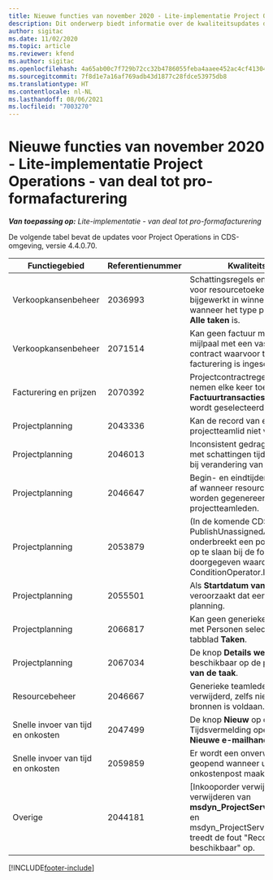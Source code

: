 ```yaml
---
title: Nieuwe functies van november 2020 - Lite-implementatie Project Operations - van deal tot pro-formafacturering
description: Dit onderwerp biedt informatie over de kwaliteitsupdates die beschikbaar zijn in de release van november 2020 van Lite-implementatie Project Operations - van deal tot pro-formafacturering.
author: sigitac
ms.date: 11/02/2020
ms.topic: article
ms.reviewer: kfend
ms.author: sigitac
ms.openlocfilehash: 4a65ab00c7f729b72cc32b4786055feba4aaee452ac4cf413047f81651c92290
ms.sourcegitcommit: 7f8d1e7a16af769adb43d1877c28fdce53975db8
ms.translationtype: HT
ms.contentlocale: nl-NL
ms.lasthandoff: 08/06/2021
ms.locfileid: "7003270"
---
```

# <a name="whats-new-november-2020---project-operations-lite-deployment---deal-to-proforma-invoicing"></a>Nieuwe functies van november 2020 - Lite-implementatie Project Operations - van deal tot pro-formafacturering

_**Van toepassing op:** Lite-implementatie - van deal tot pro-formafacturering_

De volgende tabel bevat de updates voor Project Operations in CDS-omgeving, versie 4.4.0.70.

| Functiegebied                 | Referentienummer | Kwaliteitsupdate                                                                                                                                                                    |
|------------------------------|------------------|-----------------------------------------------------------------------------------------------------------------------------------------------------------------------------------|
| Verkoopkansenbeheer       | 2036993          | Schattingsregels en contractregels voor resourcetoekenningen worden bijgewerkt in winnende prijsopgaven wanneer het type prijsopgaveregel **Alle taken** is.                                                 |
| Verkoopkansenbeheer       | 2071514          | Kan geen factuur maken voor een mijlpaal met een vaste prijs voor een contract waarvoor taakgebaseerde facturering is ingeschakeld.                                                                          |
| Facturering en prijzen          | 2070392          | Projectcontractregels op de factuur nemen elke keer toe als **Factuurtransacties vernieuwen** wordt geselecteerd.                                                                       |
| Projectplanning             | 2043336          | Kan de record van een projectteamlid niet verwijderen.                                                                                                                                    |
| Projectplanning             | 2046013          | Inconsistent gedrag voor kolommen met schattingen tijdens laden versus bij verandering van type tijdfase.                                                                                   |
| Projectplanning             | 2046647          | Begin- en eindtijden wijken een uur af wanneer resourcevereisten worden gegenereerd door projectteamleden.                                                                      |
| Projectplanning             | 2053879          | (In de komende CDS-uitrol) PublishUnassignedAssignments onderbreekt een poging om een taak op te slaan bij de fout "De doorgegeven waarde voor ConditionOperator.In is leeg". |
| Projectplanning             | 2055501          | Als **Startdatum van project** leeg is, veroorzaakt dat een fout in de planning.                                                                                                      |
| Projectplanning             | 2066817          | Kan geen generieke resource maken met Personen selecteren in het tabblad **Taken**.                                                                                               |
| Projectplanning             | 2067034          | De knop **Details weergeven** is niet beschikbaar op de pagina **Details van de taak**.                                                                                                         |
| Resourcebeheer          | 2046667          | Generieke teamleden worden niet verwijderd, zelfs niet nadat aan alle bronnen is voldaan.                                                                                                     |
| Snelle invoer van tijd en onkosten | 2047499          | De knop **Nieuw** op de pagina Tijdsvermelding opent de pagina **Nieuwe e-mailhandtekening**.                                                                                               |
| Snelle invoer van tijd en onkosten | 2059859          | Er wordt een onverwachte pop-up geopend wanneer u een onkostenpost maakt.                                                                                                                         |
| Overige                        | 2044181          | [Inkooporder verwijderen] Bij het verwijderen van **msdyn_ProjectServiceCore_Patch** en msdyn_ProjectServiceCore_solutions treedt de fout "Record is niet beschikbaar" op.        |


[!INCLUDE[footer-include](../../includes/footer-banner.md)]